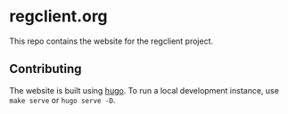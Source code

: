 # regclient.org

This repo contains the website for the regclient project.

## Contributing

The website is built using [hugo][hugo].
To run a local development instance, use `make serve` or `hugo serve -D`.

[hugo]: https://gohugo.io
